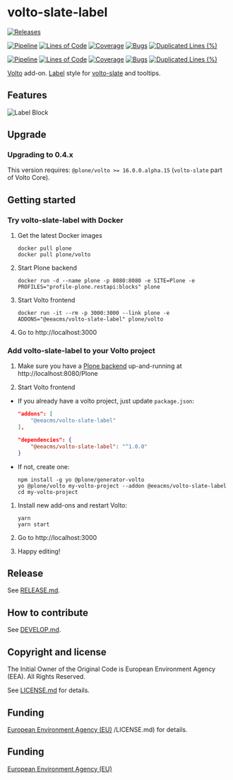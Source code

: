 # volto-slate-label

[![Releases](https://img.shields.io/github/v/release/eea/volto-slate-label)](https://github.com/eea/volto-slate-label/releases)

[![Pipeline](https://ci.eionet.europa.eu/buildStatus/icon?job=volto-addons%2Fvolto-slate-label%2Fmaster&subject=master)](https://ci.eionet.europa.eu/view/Github/job/volto-addons/job/volto-slate-label/job/master/display/redirect)
[![Lines of Code](https://sonarqube.eea.europa.eu/api/project_badges/measure?project=volto-slate-label-master&metric=ncloc)](https://sonarqube.eea.europa.eu/dashboard?id=volto-slate-label-master)
[![Coverage](https://sonarqube.eea.europa.eu/api/project_badges/measure?project=volto-slate-label-master&metric=coverage)](https://sonarqube.eea.europa.eu/dashboard?id=volto-slate-label-master)
[![Bugs](https://sonarqube.eea.europa.eu/api/project_badges/measure?project=volto-slate-label-master&metric=bugs)](https://sonarqube.eea.europa.eu/dashboard?id=volto-slate-label-master)
[![Duplicated Lines (%)](https://sonarqube.eea.europa.eu/api/project_badges/measure?project=volto-slate-label-master&metric=duplicated_lines_density)](https://sonarqube.eea.europa.eu/dashboard?id=volto-slate-label-master)

[![Pipeline](https://ci.eionet.europa.eu/buildStatus/icon?job=volto-addons%2Fvolto-slate-label%2Fdevelop&subject=develop)](https://ci.eionet.europa.eu/view/Github/job/volto-addons/job/volto-slate-label/job/develop/display/redirect)
[![Lines of Code](https://sonarqube.eea.europa.eu/api/project_badges/measure?project=volto-slate-label-develop&metric=ncloc)](https://sonarqube.eea.europa.eu/dashboard?id=volto-slate-label-develop)
[![Coverage](https://sonarqube.eea.europa.eu/api/project_badges/measure?project=volto-slate-label-develop&metric=coverage)](https://sonarqube.eea.europa.eu/dashboard?id=volto-slate-label-develop)
[![Bugs](https://sonarqube.eea.europa.eu/api/project_badges/measure?project=volto-slate-label-develop&metric=bugs)](https://sonarqube.eea.europa.eu/dashboard?id=volto-slate-label-develop)
[![Duplicated Lines (%)](https://sonarqube.eea.europa.eu/api/project_badges/measure?project=volto-slate-label-develop&metric=duplicated_lines_density)](https://sonarqube.eea.europa.eu/dashboard?id=volto-slate-label-develop)


[Volto](https://github.com/plone/volto) add-on. [Label](https://eea.github.io/volto-kitkat-frontend/?path=/story/components-label--default) style for [volto-slate](https://github.com/eea/volto-slate) and tooltips.

## Features

![Label Block](https://github.com/eea/volto-slate-label/raw/develop/docs/slate-label.png)

## Upgrade

### Upgrading to 0.4.x

This version requires: `@plone/volto >= 16.0.0.alpha.15` (`volto-slate` part of Volto Core).

## Getting started

### Try volto-slate-label with Docker

1. Get the latest Docker images

   ```
   docker pull plone
   docker pull plone/volto
   ```

1. Start Plone backend
   ```
   docker run -d --name plone -p 8080:8080 -e SITE=Plone -e PROFILES="profile-plone.restapi:blocks" plone
   ```

1. Start Volto frontend

   ```
   docker run -it --rm -p 3000:3000 --link plone -e ADDONS="@eeacms/volto-slate-label" plone/volto
   ```

1. Go to http://localhost:3000

### Add volto-slate-label to your Volto project

1. Make sure you have a [Plone backend](https://plone.org/download) up-and-running at http://localhost:8080/Plone

1. Start Volto frontend

* If you already have a volto project, just update `package.json`:

   ```JSON
   "addons": [
       "@eeacms/volto-slate-label"
   ],

   "dependencies": {
       "@eeacms/volto-slate-label": "^1.0.0"
   }
   ```

* If not, create one:

   ```
   npm install -g yo @plone/generator-volto
   yo @plone/volto my-volto-project --addon @eeacms/volto-slate-label
   cd my-volto-project
   ```

1. Install new add-ons and restart Volto:

   ```
   yarn
   yarn start
   ```

1. Go to http://localhost:3000

1. Happy editing!

## Release

See [RELEASE.md](https://github.com/eea/volto-slate-label/blob/master/RELEASE.md).

## How to contribute

See [DEVELOP.md](https://github.com/eea/volto-slate-label/blob/master/DEVELOP.md).

## Copyright and license

The Initial Owner of the Original Code is European Environment Agency (EEA).
All Rights Reserved.

See [LICENSE.md](https://github.com/eea/volto-slate-label/blob/master/LICENSE.md) for details.

## Funding

[European Environment Agency (EU)](http://eea.europa.eu)
/LICENSE.md) for details.

## Funding

[European Environment Agency (EU)](http://eea.europa.eu)

